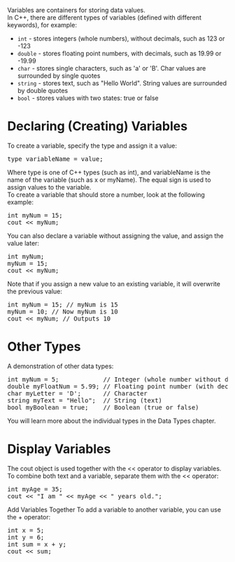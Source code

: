 Variables are containers for storing data values.
<br>
In C++, there are different types of variables (defined with different keywords), for example:
<ul>
  <li><code>int</code> - stores integers (whole numbers), without decimals, such as 123 or -123</li>
  <li><code>double</code> - stores floating point numbers, with decimals, such as 19.99 or -19.99</li>
  <li><code>char</code> - stores single characters, such as 'a' or 'B'. Char values are surrounded by single quotes</li>
  <li><code>string</code> - stores text, such as "Hello World". String values are surrounded by double quotes</li>
  <li><code>bool</code> - stores values with two states: true or false</li>
</ul>
<h1>Declaring (Creating) Variables</h1>
To create a variable, specify the type and assign it a value:
<pre>type variableName = value;</pre>
Where type is one of C++ types (such as int), and variableName is the name of the variable (such as x or myName). The equal sign is used to assign values to the variable.
<br>
To create a variable that should store a number, look at the following example:
<pre>
int myNum = 15;
cout &lt;&lt; myNum;
</pre>
You can also declare a variable without assigning the value, and assign the value later:
<pre>
int myNum;
myNum = 15;
cout &lt;&lt; myNum;
</pre>
Note that if you assign a new value to an existing variable, it will overwrite the previous value:
<pre>
int myNum = 15; // myNum is 15
myNum = 10; // Now myNum is 10
cout &lt;&lt; myNum; // Outputs 10
</pre>
<h1>Other Types</h1>
A demonstration of other data types:
<pre>
int myNum = 5;            // Integer (whole number without decimals)
double myFloatNum = 5.99; // Floating point number (with decimals)
char myLetter = 'D';      // Character
string myText = "Hello";  // String (text)
bool myBoolean = true;    // Boolean (true or false)
</pre>
You will learn more about the individual types in the Data Types chapter.
<h1>Display Variables</h1>
The cout object is used together with the << operator to display variables.
<br>
To combine both text and a variable, separate them with the << operator:
<pre>
int myAge = 35;
cout &lt;&lt; "I am " &lt;&lt; myAge &lt;&lt; " years old.";
</pre>
Add Variables Together
To add a variable to another variable, you can use the + operator:
<pre>
int x = 5;
int y = 6;
int sum = x + y;
cout &lt;&lt; sum;
</pre>
